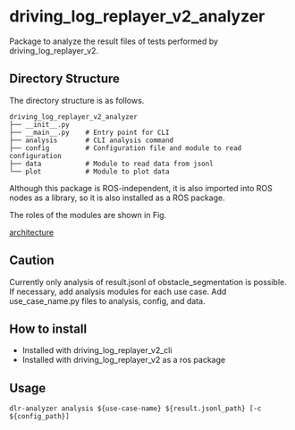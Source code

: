 # driving_log_replayer_v2_analyzer

Package to analyze the result files of tests performed by driving_log_replayer_v2.

## Directory Structure

The directory structure is as follows.

```shell
driving_log_replayer_v2_analyzer
├── __init__.py
├── __main__.py    # Entry point for CLI
├── analysis       # CLI analysis command
├── config         # Configuration file and module to read configuration
├── data           # Module to read data from jsonl
└── plot           # Module to plot data
```

Although this package is ROS-independent, it is also imported into ROS nodes as a library, so it is also installed as a ROS package.

The roles of the modules are shown in Fig.

[architecture](./images/architecture.drawio.svg)

## Caution

Currently only analysis of result.jsonl of obstacle_segmentation is possible.
If necessary, add analysis modules for each use case.
Add use_case_name.py files to analysis, config, and data.

## How to install

- Installed with driving_log_replayer_v2_cli
- Installed with driving_log_replayer_v2 as a ros package

## Usage

```shell
dlr-analyzer analysis ${use-case-name} ${result.jsonl_path} [-c ${config_path}]
```
